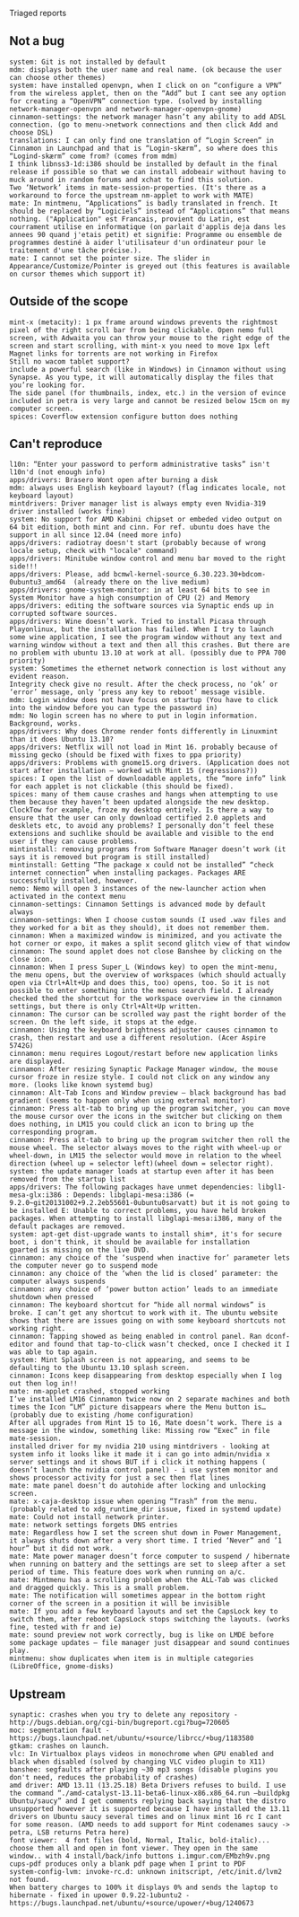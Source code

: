 Triaged reports

Not a bug 
---------
	system: Git is not installed by default
	mdm: displays both the user name and real name. (ok because the user can choose other themes)
	system: have installed openvpn, when I click on on “configure a VPN” from the wireless applet, then on the “Add” but I cant see any option for creating a “OpenVPN” connection type. (solved by installing network-manager-openvpn and network-manager-openvpn-gnome)
	cinnamon-settings: the network manager hasn’t any ability to add ADSL connection. (go to menu->network connections and then click Add and choose DSL) 
	translations: I can only find one translation of “Login Screen” in Cinnamon in Launchpad and that is “Login-skærm”, so where does this “Logind-skærm” come from? (comes from mdm)
	I think libnss3-1d:i386 should be installed by default in the final release if possible so that we can install adobeair without having to muck around in random forums and xchat to find this solution. 
	Two ‘Network’ items in mate-session-properties. (It's there as a workaround to force the upstream nm-applet to work with MATE)
	mate: In mintmenu, “Applications” is badly translated in french. It should be replaced by “Logiciels” instead of “Applications” that means nothing. ("Application" est Francais, provient du Latin, est courrament utilise en informatique (on parlait d'applis deja dans les annees 90 quand j'etais petit) et signifie: Programme ou ensemble de programmes destiné à aider l'utilisateur d'un ordinateur pour le traitement d'une tâche précise.). 
	mate: I cannot set the pointer size. The slider in Appearance/Customize/Pointer is greyed out (this features is available on cursor themes which support it)

Outside of the scope
--------------------
	mint-x (metacity): 1 px frame around windows prevents the rightmost pixel of the right scroll bar from being clickable. Open nemo full screen, with Adwaita you can throw your mouse to the right edge of the screen and start scrolling, with mint-x you need to move 1px left
	Magnet links for torrents are not working in Firefox
	Still no wacom tablet support?
	include a powerful search (like in Windows) in Cinnamon without using Synapse. As you type, it will automatically display the files that you’re looking for.	
	The side panel (for thumbnails, index, etc.) in the version of evince included in petra is very large and cannot be resized below 15cm on my computer screen.
	spices: Coverflow extension configure button does nothing

Can't reproduce
---------------------------------
	l10n: “Enter your password to perform administrative tasks” isn't l10n'd (not enough info)
	apps/drivers: Brasero Wont open after burning a disk
	mdm: always uses English keyboard layout? (flag indicates locale, not keyboard layout)
	mintdrivers: Driver manager list is always empty even Nvidia-319 driver installed (works fine)				
	system: No support for AMD Kabini chipset or embeded video output on 64 bit edition, both mint and cinn. For ref. ubuntu does have the support in all since 12.04 (need more info)
    apps/drivers: radiotray doesn't start (probably because of wrong locale setup, check with "locale" command)
	apps/drivers: Minitube window control and menu bar moved to the right side!!!	
	apps/drivers: Please, add bcmwl-kernel-source_6.30.223.30+bdcom-0ubuntu3_amd64	(already there on the live medium)
	apps/drivers: gnome-system-monitor: in at least 64 bits to see in System Monitor have a high consumption of CPU (2) and Memory
	apps/drivers: editing the software sources via Synaptic ends up in corrupted software sources.	
	apps/drivers: Wine doesn’t work. Tried to install Picasa through Playonlinux, but the installation has failed. When I try to launch some wine application, I see the program window without any text and warning window without a text and then all this crashes. But there are no problem with ubuntu 13.10 at work at all. (possibly due to PPA 700 priority)
	system: Sometimes the ethernet network connection is lost without any evident reason.		
	Integrity check give no result. After the check process, no ‘ok’ or ‘error’ message, only ‘press any key to reboot’ message visible.
	mdm: Login window does not have focus on startup (You have to click into the window before you can type the password in)	
	mdm: No login screen has no where to put in login information. Background, works.
	apps/drivers: Why does Chrome render fonts differently in Linuxmint than it does Ubuntu 13.10?
	apps/drivers: Netflix will not load in Mint 16. probably because of missing gecko (should be fixed with fixes to ppa priority)
	apps/drivers: Problems with gnome15.org drivers. (Application does not start after installation – worked with Mint 15 (regressions?))	
	spices: I open the list of downloadable applets, the “more info” link for each applet is not clickable (this should be fixed).	
	spices: many of them cause crashes and hangs when attempting to use them because they haven’t been updated alongside the new desktop. ClockTow for example, froze my desktop entirely. Is there a way to ensure that the user can only download certified 2.0 applets and desklets etc, to avoid any problems? I personally don’t feel these extensions and suchlike should be available and visible to the end user if they can cause problems.
	mintinstall: removing programs from Software Manager doesn’t work (it says it is removed but program is still installed)
	mintinstall: Getting “The package x could not be installed” “check internet connection” when installing packages. Packages ARE successfully installed, however.	
	nemo: Nemo will open 3 instances of the new-launcher action when activated in the context menu	
	cinnamon-settings: Cinnamon Settings is advanced mode by default always
	cinnamon-settings: When I choose custom sounds (I used .wav files and they worked for a bit as they should), it does not remember them.
    cinnamon: When a maximized window is minimized, and you activate the hot corner or expo, it makes a split second glitch view of that window
	cinnamon: The sound applet does not close Banshee by clicking on the close icon.	
	cinnamon: When I press Super_L (Windows key) to open the mint-menu, the menu opens, but the overview of workspaces (which should actually open via Ctrl+Alt+Up and does this, too) opens, too. So it is not possible to enter something into the menus search field. I already checked thed the shortcut for the workspace overview in the cinnamon settings, but there is only Ctrl+Alt+Up written.	
	cinnamon: The cursor can be scrolled way past the right border of the screen. On the left side, it stops at the edge.
	cinnamon: Using the keyboard brightness adjuster causes cinnamon to crash, then restart and use a different resolution. (Acer Aspire 5742G)
	cinnamon: menu requires Logout/restart before new application links are displayed.
	cinnamon: After resizing Synaptic Package Manager window, the mouse cursor froze in resize style. I could not click on any window any more. (looks like known systemd bug)
	cinnamon: Alt-Tab Icons and Window preview – black background has bad gradient (seems to happen only when using external monitor)
	cinnamon: Press alt-tab to bring up the program switcher, you can move the mouse cursor over the icons in the switcher but clicking on them does nothing, in LM15 you could click an icon to bring up the corresponding program.
	cinnamon: Press alt-tab to bring up the program switcher then roll the mouse wheel. The selector always moves to the right with wheel-up or wheel-down, in LM15 the selector would move in relation to the wheel direction (wheel up = selector left)(wheel down = selector right).
	system: the update manager loads at startup even after it has been removed from the startup list 
	apps/drivers: The following packages have unmet dependencies: libgl1-mesa-glx:i386 : Depends: libglapi-mesa:i386 (= 9.2.0~git20131002+9.2.2eb55601-0ubuntu0sarvatt) but it is not going to be installed E: Unable to correct problems, you have held broken packages. When attempting to install libglapi-mesa:i386, many of the default packages are removed.	
	system: apt-get dist-upgrade wants to install shim*, it's for secure boot, i don't think, it should be available for installation
	gparted is missing on the live DVD.
	cinnamon: any choice of the ‘suspend when inactive for’ parameter lets the computer never go to suspend mode
	cinnamon: any choice of the ‘when the lid is closed’ parameter: the computer always suspends
	cinnamon: any choice of ‘power button action’ leads to an immediate shutdown when pressed
	cinnamon: The keyboard shortcut for “hide all normal windows” is broke. I can’t get any shortcut to work with it. The ubuntu website shows that there are issues going on with some keyboard shortcuts not working right. 
	cinnamon: Tapping showed as being enabled in control panel. Ran dconf-editor and found that tap-to-click wasn’t checked, once I checked it I was able to tap again.	
	system: Mint Splash screen is not appearing, and seems to be defaulting to the Ubuntu 13.10 splash screen.
	cinnamon: Icons keep disappearing from desktop especially when I log out then log in!!		
	mate: nm-applet crashed, stopped working
	I’ve installed LM16 Cinnamon twice now on 2 separate machines and both times the Icon “LM” picture disappears where the Menu button is… (probably due to existing /home configuration)
	After all upgrades from Mint 15 to 16, Mate doesn’t work. There is a message in the window, something like: Missing row “Exec” in file mate-session.
	installed driver for my nvidia 210 using mintdrivers - looking at system info it looks like it made it i can go into admin/nvidia x server settings and it shows BUT if i click it nothing happens ( doesn’t launch the nvidia control panel) - i use system monitor and shows processor activity for just a sec then flat lines
	mate: mate panel doesn’t do autohide after locking and unlocking screen.
	mate: x-caja-desktop issue when opening “Trash” from the menu. (probably related to xdg_runtime_dir issue, fixed in systemd update)
	mate: Could not install network printer.
	mate: network settings forgets DNS entries
	mate: Regardless how I set the screen shut down in Power Management, it always shuts down after a very short time. I tried ‘Never” and ’1 hour” but it did not work.
	mate: Mate power manager doesn’t force computer to suspend / hibernate when running on battery and the settings are set to sleep after a set period of time. This feature does work when running on a/c.
	mate: Mintmenu has a scrolling problem when the ALL-Tab was clicked and dragged quickly. This is a small problem.	
	mate: The notification will sometimes appear in the bottom right corner of the screen in a position it will be invisible
	mate: If you add a few keyboard layouts and set the CapsLock key to switch them, after reboot CapsLock stops switching the layouts.	(works fine, tested with fr and ie)
	mate: sound preview not work correctly, bug is like on LMDE before some package updates – file manager just disappear and sound continues play.
	mintmenu: show duplicates when item is in multiple categories (LibreOffice, gnome-disks)	

Upstream
--------
	synaptic: crashes when you try to delete any repository - http://bugs.debian.org/cgi-bin/bugreport.cgi?bug=720605
	moc: segmentation fault - https://bugs.launchpad.net/ubuntu/+source/librcc/+bug/1183580
	gtkam: crashes on launch.
	vlc: In Virtualbox plays videos in monochrome when GPU enabled and black when disabled (solved by changing VLC video plugin to X11)
	banshee: segfaults after playing ~30 mp3 songs (disable plugins you don't need, reduces the probability of crashes)
	amd driver: AMD 13.11 (13.25.18) Beta Drivers refuses to build. I use the command “./amd-catalyst-13.11-beta6-linux-x86.x86_64.run –buildpkg Ubuntu/saucy” and I get comments replying back saying that the distro unsupported however it is supported because I have installed the 13.11 drivers on Ubuntu saucy several times and on linux mint 16 rc I cant for some reason.	(AMD needs to add support for Mint codenames saucy -> petra, LSB returns Petra here)
	font viewer:  4 font files (bold, Normal, Italic, bold-italic)...  choose them all and open in font viewer. They open in the same window.. with 4 install/back/info buttons i.imgur.com/EMbzh9v.png
	cups-pdf produces only a blank pdf page when I print to PDF
	system-config-lvm: invoke-rc.d: unknown initscript, /etc/init.d/lvm2 not found.	
	When battery charges to 100% it displays 0% and sends the laptop to hibernate - fixed in upower 0.9.22-1ubuntu2 - https://bugs.launchpad.net/ubuntu/+source/upower/+bug/1240673
